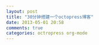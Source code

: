 ```yaml
---
layout: post
title: "30分钟搭建一个octopress博客"
date: 2013-05-01 20:58
comments: true
categories: octropress org-mode
---
```

